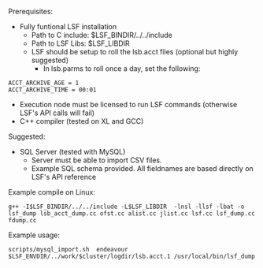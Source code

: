 Prerequisites:
* Fully funtional LSF installation
  * Path to C include: $LSF_BINDIR/../../include
  * Path to LSF Libs: $LSF_LIBDIR
  * LSF should be setup to roll the lsb.acct files (optional but highly suggested)
    * In lsb.parms to roll once a day, set the following:
```
ACCT_ARCHIVE_AGE = 1
ACCT_ARCHIVE_TIME = 00:01
```
* Execution node must be licensed to run LSF commands (otherwise LSF's API calls will fail)
* C++ compiler (tested on XL and GCC)

Suggested:
* SQL Server (tested with MySQL)
  * Server must be able to import CSV files. 
  * Example SQL schema provided. All fieldnames are based directly on LSF's API reference

Example compile on Linux:
```
g++ -I$LSF_BINDIR/../../include -L$LSF_LIBDIR  -lnsl -llsf -lbat -o lsf_dump lsb_acct_dump.cc ofst.cc alist.cc jlist.cc lsf.cc lsf_dump.cc fdump.cc
```
Example usage:
```
scripts/mysql_import.sh  endeavour $LSF_ENVDIR/../work/$cluster/logdir/lsb.acct.1 /usr/local/bin/lsf_dump
```
